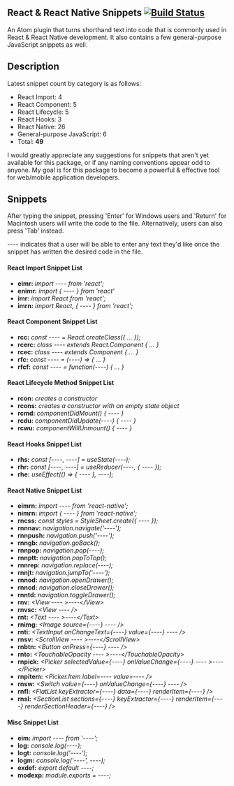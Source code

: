 React & React Native Snippets [![Build Status](https://travis-ci.org/pranavchary/atom-react-rnative-snippets.svg?branch=master)](https://travis-ci.org/pranavchary/atom-react-rnative-snippets)
----

An Atom plugin that turns shorthand text into code that is commonly used in React & React Native development. It also contains a few general-purpose JavaScript snippets as well.

## Description
Latest snippet count by category is as follows:
 - React Import: 4
 - React Component: 5
 - React Lifecycle: 5
 - React Hooks: 3
 - React Native: 26
 - General-purpose JavaScript: 6
 - Total: **49**

I would greatly appreciate any suggestions for snippets that aren't yet available for this package, or if any naming conventions appear odd to anyone. My goal is for this package to become a powerful & effective tool for web/mobile application developers.

## Snippets
 After typing the snippet, pressing 'Enter' for Windows users and 'Return' for Macintosh users will write the code to the file. Alternatively, users can also press 'Tab' instead.

---- indicates that a user will be able to enter any text they'd like once the snippet has written the desired code in the file.


#### React Import Snippet List
 - **eimr:** _import ---- from 'react';_
 - **enimr:** _import { ---- } from 'react'_
 - **imr:** _import React from 'react';_
 - **imrn:** _import React, { ---- } from 'react';_

#### React Component Snippet List
 - **rcc:** _const ---- = React.createClass({ ... });_
 - **rcerc:** _class ---- extends React.Component { ... }_
 - **rcec:** _class ---- extends Component { ... }_
 - **rfc:** _const ---- = (----) => { ... }_
 - **rfcf:** _const ---- = function(----) { ... }_

#### React Lifecycle Method Snippet List
 - **rcon:** _creates a constructor_
 - **rcons:** _creates a constructor with an empty state object_
 - **rcmd:** _componentDidMount() { ---- }_
 - **rcdu:** _componentDidUpdate(----) { ---- }_
 - **rcwu:** _componentWillUnmount() { ---- }_

#### React Hooks Snippet List
 - **rhs:** _const [----, ----] = useState(----);_
 - **rhr:** _const [----, ----] = useReducer(----, { ---- });_
 - **rhe:** _useEffect(() => { ---- }, ----);_

#### React Native Snippet List
 - **eimrn:** _import ---- from 'react-native';_
 - **nimrn:** _import { ---- } from 'react-native';_
 - **rncss:** _const styles = StyleSheet.create({ ---- });_
 - **rnnnav:** _navigation.navigate('----');_
 - **rnnpush:** _navigation.push('----');_
 - **rnngb:** _navigation.goBack();_
 - **rnnpop:** _navigation.pop(----);_
 - **rnnptt:** _navigation.popToTop();_
 - **rnnrep:** _navigation.replace(----);_
 - **rnnjt:** _navigation.jumpTo('----');_
 - **rnnod:** _navigation.openDrawer();_
 - **rnncd:** _navigation.closeDrawer();_
 - **rnntd:** _navigation.toggleDrawer();_
 - **rnv:** _\<View ---- >----\</View>_
 - **rnvsc:** _\<View ---- />_
 - **rnt:** _\<Text ---- >----\</Text>_
 - **rnimg:** _\<Image source={----} ---- />_
 - **rnti:** _\<TextInput onChangeText={----} value={----} ---- />_
 - **rnsv:** _\<ScrollView ---- >----\</ScrollView>_
 - **rnbtn:** _\<Button onPress={----} ---- />_
 - **rnto:** _\<TouchableOpacity ---- >----\</TouchableOpacity>_
 - **rnpick:** _\<Picker selectedValue={----} onValueChange={----} ---- >----\</Picker>_
 - **rnpitem:** _\<Picker.Item label=---- value=---- />_
 - **rnsw:** _\<Switch value={----} onValueChange={----} ---- />_
 - **rnfl:** _\<FlatList keyExtractor={----} data={----} renderItem={----} />_
 - **rnsl:** _\<SectionList sections={----} keyExtractor={----} renderItem={----} renderSectionHeader={----} />_

#### Misc Snippet List
 - **eim:** _import ---- from '----';_
 - **log:** _console.log(----);_
 - **logt:** _console.log('----');_
 - **logm:** _console.log('----', ----);_
 - **exdef:** _export default ----;_
 - **modexp:** _module.exports = ----;_
